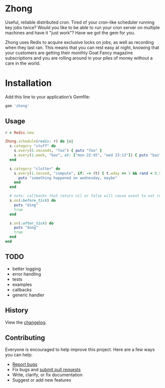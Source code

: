 # Zhong

Useful, reliable distributed cron. Tired of your cron-like scheduler running key jobs twice? Would you like to be able to run your cron server on multiple machines and have it "just work"? Have we got the gem for you.

Zhong uses Redis to acquire exclusive locks on jobs, as well as recording when they last ran. This means that you can rest easy at night, knowing that your customers are getting their monthly Goat Fancy magazine subscriptions and you are rolling around in your piles of money without a care in the world.

# Installation

Add this line to your application’s Gemfile:

```ruby
gem 'zhong'
```

## Usage

```ruby
r = Redis.new

Zhong.schedule(redis: r) do |s|
  s.category "stuff" do
    s.every(5.seconds, "foo") { puts "foo" }
    s.every(1.week, "baz", at: ["mon 22:45", "wed 23:13"]) { puts "baz" }
  end

  s.category "clutter" do
    s.every(1.second, "compute", if: -> (t) { t.wday == 3 && rand < 0.5 }) do
      puts "something happened on wednesday, maybe"
    end
  end

  # note: callbacks that return nil or false will cause event to not run
  s.on(:before_tick) do
    puts "ding"
    true
  end

  s.on(:after_tick) do
    puts "dong"
    true
  end
end

```

## TODO
 - better logging
 - error handling
 - tests
 - examples
 - callbacks
 - generic handler

## History

View the [changelog](https://github.com/nickelser/zhong/blob/master/CHANGELOG.md).

## Contributing

Everyone is encouraged to help improve this project. Here are a few ways you can help:

- [Report bugs](https://github.com/nickelser/zhong/issues)
- Fix bugs and [submit pull requests](https://github.com/nickelser/zhong/pulls)
- Write, clarify, or fix documentation
- Suggest or add new features
